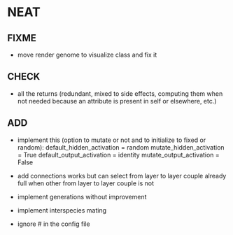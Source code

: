 # NEAT

## FIXME

- move render genome to visualize class and fix it

## CHECK

- all the returns (redundant, mixed to side effects, computing them when not needed because an attribute is present in self or elsewhere, etc.)

## ADD

- implement this (option to mutate or not and to initialize to fixed or random):
    default_hidden_activation  = random
    mutate_hidden_activation   = True
    default_output_activation  = identity
    mutate_output_activation   = False

- add connections works but can select from layer to layer couple already full when other from layer to layer couple is not
- implement generations without improvement
- implement interspecies mating
- ignore # in the config file
